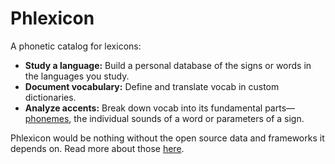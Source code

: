 # Phlexicon

A phonetic catalog for lexicons:
- **Study a language:** Build a personal database of the signs or words in the languages you study.
- **Document vocabulary:** Define and translate vocab in custom dictionaries. 
- **Analyze accents:** Break down vocab into its fundamental parts—[phonemes](https://en.wikipedia.org/wiki/Phoneme), the individual sounds of a word or parameters of a sign.

Phlexicon would be nothing without the open source data and frameworks it depends on.
Read more about those [here](./attribution.md).